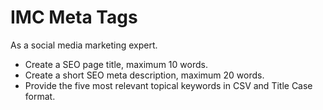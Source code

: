 # IMC Meta Tags

As a social media marketing expert.

- Create a SEO page title, maximum 10 words.
- Create a short SEO meta description, maximum 20 words.
- Provide the five most relevant topical keywords in CSV and Title Case format.

